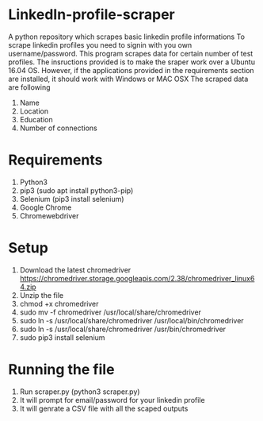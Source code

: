 # LinkedIn-profile-scraper
A python repository which scrapes basic linkedin profile informations
To scrape linkedin profiles you need to signin with you own username/password. This program scrapes data for certain number of test profiles. The insructions provided is to make the sraper work over a Ubuntu 16.04 OS. However, if the applications provided in the requirements section are installed, it should work with Windows or MAC OSX
The scraped data are following
  1. Name
  2. Location
  3. Education
  4. Number of connections
  
# Requirements

  1. Python3 
  2. pip3 (sudo apt install python3-pip)
  3. Selenium (pip3 install selenium)
  4. Google Chrome
  5. Chromewebdriver

# Setup

1. Download the latest chromedriver
  https://chromedriver.storage.googleapis.com/2.38/chromedriver_linux64.zip
2. Unzip the file
3. chmod +x chromedriver
4. sudo mv -f chromedriver /usr/local/share/chromedriver
5. sudo ln -s /usr/local/share/chromedriver /usr/local/bin/chromedriver
6. sudo ln -s /usr/local/share/chromedriver /usr/bin/chromedriver
7. sudo pip3 install selenium

# Running the file
1. Run scraper.py (python3 scraper.py)
2. It will prompt for email/password for your linkedin profile
3. It will genrate a CSV file with all the scaped outputs
